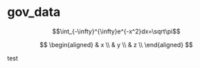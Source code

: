 # gov_data

$$\int_{-\infty}^{\infty}e^{-x^2}dx=\sqrt\pi$$


$$
\begin{aligned}
& x \\
& y \\
& z \\
\end{aligned}
$$


test

